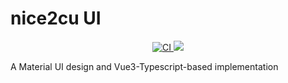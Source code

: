 # nice2cu UI

<p align="center">
    <a href="https://github.com/ljnMeow/nice2cu/actions/workflows/main.yml">
      <img src="https://github.com/ljnMeow/nice2cu/actions/workflows/main.yml/badge.svg" alt="CI" style="max-width: 100%;">
    </a>
    <a href="https://codecov.io/gh/ljnMeow/nice2cu" > 
      <img src="https://codecov.io/gh/ljnMeow/nice2cu/branch/main/graph/badge.svg?token=S5Q0H5QULV"/> 
    </a>
</p>

A Material UI design and Vue3-Typescript-based implementation
